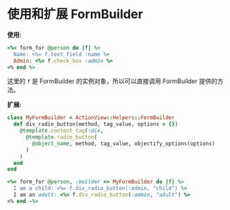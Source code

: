 # 使用和扩展 FormBuilder

**使用:**

```ruby
<%= form_for @person do |f| %>
  Name: <%= f.text_field :name %>
  Admin: <%= f.check_box :admin %>
<% end %>
```

这里的 `f` 是 FormBuilder 的实例对象，所以可以直接调用 FormBuilder 提供的方法。

**扩展:**

```ruby
class MyFormBuilder < ActionView::Helpers::FormBuilder
  def div_radio_button(method, tag_value, options = {})
    @template.content_tag(:div,
      @template.radio_button(
        @object_name, method, tag_value, objectify_options(options)
      )
    )
  end
end
```

```ruby
<%= form_for @person, :builder => MyFormBuilder do |f| %>
  I am a child: <%= f.div_radio_button(:admin, "child") %>
  I am an adult: <%= f.div_radio_button(:admin, "adult") %>
<% end -%>
```
